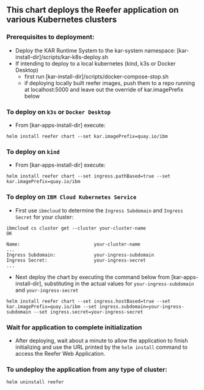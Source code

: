 <!--
# Copyright IBM Corporation 2020,2021
#
# Licensed under the Apache License, Version 2.0 (the "License");
# you may not use this file except in compliance with the License.
# You may obtain a copy of the License at
#
#     http://www.apache.org/licenses/LICENSE-2.0
#
# Unless required by applicable law or agreed to in writing, software
# distributed under the License is distributed on an "AS IS" BASIS,
# WITHOUT WARRANTIES OR CONDITIONS OF ANY KIND, either express or implied.
# See the License for the specific language governing permissions and
# limitations under the License.
-->

## This chart deploys the Reefer application on various Kubernetes clusters

### **Prerequisites to deployment**:  
 * Deploy the KAR Runtime System to the kar-system namespace: [kar-install-dir]/scripts/kar-k8s-deploy.sh
 * If intending to deploy to a local kubernetes (kind, k3s or Docker Desktop)
   * first run [kar-install-dir]/scripts/docker-compose-stop.sh
   * if deploying locally built reefer images, push them to a repo running at localhost:5000 and leave out the override of kar.imagePrefix below

### **To deploy on `k3s` or `Docker Desktop`**
 * From [kar-apps-install-dir] execute:
```shell
helm install reefer chart --set kar.imagePrefix=quay.io/ibm
```

### **To deploy on `kind`**
 * From [kar-apps-install-dir] execute:
```shell
helm install reefer chart --set ingress.pathBased=true --set kar.imagePrefix=quay.io/ibm
```

### **To deploy on `IBM Cloud Kubernetes Service`**
 * First use `ibmcloud` to determine the `Ingress Subdomain` and `Ingress Secret` for your cluster:  
```shell
ibmcloud cs cluster get --cluster your-cluster-name
OK

Name:                           your-cluster-name
...
Ingress Subdomain:              your-ingress-subdomain
Ingress Secret:                 your-ingress-secret
...
```
 * Next deploy the chart by executing the command below
from [kar-apps-install-dir], substituting in
the actual values for `your-ingress-subdomain` and `your-ingress-secret`
```shell
helm install reefer chart --set ingress.hostBased=true --set kar.imagePrefix=quay.io/ibm --set ingress.subdomain=your-ingress-subdomain --set ingress.secret=your-ingress-secret
```

### **Wait for application to complete initialization**
 * After deploying, wait about a minute to allow the application to
finish initializing and use the URL printed by the `helm install` command
to access the Reefer Web Application.

### **To undeploy the application from any type of cluster:**
```shell
helm uninstall reefer
```
